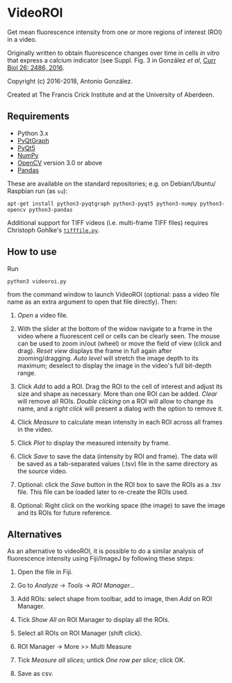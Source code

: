 VideoROI
========

Get mean fluorescence intensity from one or more regions of interest
(ROI) in a video.

Originally written to obtain fluorescence changes over time in cells *in
vitro* that express a calcium indicator (see Suppl. Fig. 3 in González
*et al*, [Curr Biol 26: 2486, 2016](http://dx.doi.org/10.1016/j.cub.2016.07.013).

Copyright (c) 2016-2018, Antonio González.

Created at The Francis Crick Institute and at the University of Aberdeen.


Requirements
------------

* Python 3.x
* [PyQtGraph](http://pyqtgraph.org/)
* [PyQt5](https://riverbankcomputing.com/software/pyqt/intro)
* [NumPy](http://www.numpy.org/)
* [OpenCV](http://opencv.org/) version 3.0 or above
* [Pandas](https://pandas.pydata.org/)

These are available on the standard repositories; e.g. on Debian/Ubuntu/
Raspbian run (as `su`):

    apt-get install python3-pyqtgraph python3-pyqt5 python3-numpy python3-opencv python3-pandas

Additional support for TIFF videos (i.e. multi-frame TIFF files) requires
Christoph Gohlke's [`tifffile.py`](https://www.lfd.uci.edu/~gohlke/).


How to use
----------

Run

    python3 videoroi.py

from the command window to launch VideoROI (optional: pass a video file
name as an extra argument to open that file directly). Then:

1. *Open* a video file.

2. With the slider at the bottom of the widow navigate to a frame in the
video where a fluorescent cell or cells can be clearly seen. The mouse
can be used to zoom in/out (wheel) or move the field of view (click and
drag). *Reset view* displays the frame in full again after
zooming/dragging. *Auto level* will stretch the image depth to its
maximum; deselect to display the image in the video's full bit-depth
range.

3. Click *Add* to add a ROI. Drag the ROI to the cell of interest and
adjust its size and shape as necessary. More than one ROI can be added.
*Clear* will remove all ROIs. *Double clicking* on a ROI will allow to
change its name, and a *right click* will present a dialog with the
option to remove it.

4. Click *Measure* to calculate mean intensity in each ROI across all
frames in the video.

5. Click *Plot* to display the measured intensity by frame.

6. Click *Save* to save the data (intensity by ROI and frame). The data
will be saved as a tab-separated values (.tsv) file in the same
directory as the source video.

7. Optional: click the *Save* button in the ROI box to save the ROIs as
a .tsv file. This file can be loaded later to re-create the ROIs used.

8. Optional: Right click on the working space (the image) to save the
image and its ROIs for future reference.


Alternatives
------------

As an alternative to videoROI, it is possible to do a similar analysis
of fluorescence intensity using Fiji/ImageJ by following these steps:

1. Open the file in Fiji.

1. Go to *Analyze* → *Tools* → *ROI Manager...*

1. Add ROIs: select shape from toolbar, add to image, then *Add* on ROI Manager.

1. Tick *Show All* on ROI Manager to display all the ROIs.

1. Select all ROIs on ROI Manager (shift click).

1. ROI Manager → More >> Multi Measure

1. Tick *Measure all slices*; untick *One row per slice*; click OK.

1. Save as csv.
